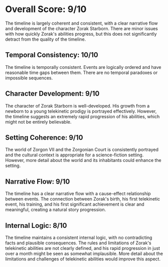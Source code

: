 # Overall Score: 9/10
The timeline is largely coherent and consistent, with a clear narrative flow and development of the character Zorak Starborn. There are minor issues with how quickly Zorak's abilities progress, but this does not significantly detract from the quality of the timeline.

## Temporal Consistency: 10/10
The timeline is temporally consistent. Events are logically ordered and have reasonable time gaps between them. There are no temporal paradoxes or impossible sequences.

## Character Development: 9/10
The character of Zorak Starborn is well-developed. His growth from a newborn to a young telekinetic prodigy is portrayed effectively. However, the timeline suggests an extremely rapid progression of his abilities, which might not be entirely believable.

## Setting Coherence: 9/10
The world of Zorgon VII and the Zorgonian Court is consistently portrayed and the cultural context is appropriate for a science-fiction setting. However, more detail about the world and its inhabitants could enhance the setting.

## Narrative Flow: 9/10
The timeline has a clear narrative flow with a cause-effect relationship between events. The connection between Zorak's birth, his first telekinetic event, his training, and his first significant achievement is clear and meaningful, creating a natural story progression.

## Internal Logic: 8/10
The timeline maintains a consistent internal logic, with no contradicting facts and plausible consequences. The rules and limitations of Zorak's telekinetic abilities are not clearly defined, and his rapid progression in just over a month might be seen as somewhat implausible. More detail about the limitations and challenges of telekinetic abilities would improve this aspect.